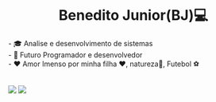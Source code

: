 <h1 align = "center">Benedito Junior(BJ)💻 </h1>
- 🎓 Analise e desenvolvimento de sistemas <br>
- 🚀 Futuro  Programador e desenvolvedor  <br>
- ❤ Amor Imenso por minha filha ❤️, natureza🌻, Futebol ⚽ <br>


<p align="center">
<img src="https://camo.githubusercontent.com/82291b0fe831bfc6781e07fc5090cbd0a8b912bb8b8d4fec0696c881834f81ac/68747470733a2f2f70726f626f742e6d656469612f394575424971676170492e676966" width="450" height="1">
</p>

 
<div> 
  <a href="https://www.instagram.com/lunagoldenretri/" target="_blank"><img src="https://img.shields.io/badge/-Instagram-%23E4405F?style=for-the-badge&logo=instagram&logoColor=white" target="_blank"></a>
  <a href="mailto:bjcarvalho007@gmail.com target="_blank">
        <img src="https://img.shields.io/badge/-Email-red?style=for-the-badge&logo=gmail&logoColor=white" target="_blank"></a>
</div>

